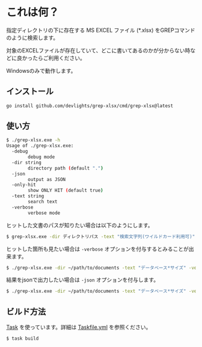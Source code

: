# これは何？

指定ディレクトリの下に存在する MS EXCEL ファイル (*.xlsx) をGREPコマンドのように検索します。

対象のEXCELファイルが存在していて、どこに書いてあるのかが分からない時などに良かったらご利用ください。

Windowsのみで動作します。

## インストール

```sh
go install github.com/devlights/grep-xlsx/cmd/grep-xlsx@latest
```

## 使い方

```sh
$ ./grep-xlsx.exe -h
Usage of ./grep-xlsx.exe:
  -debug
        debug mode
  -dir string
        directory path (default ".")
  -json
        output as JSON
  -only-hit
        show ONLY HIT (default true)
  -text string
        search text
  -verbose
        verbose mode
```

ヒットした文書のパスが知りたい場合は以下のようにします。

```sh
$ grep-xlsx.exe -dir ディレクトリパス -text "検索文字列(ワイルドカード利用可)"
```

ヒットした箇所も見たい場合は ```-verbose``` オプションを付与するとみることが出来ます。

```sh
$ ./grep-xlsx.exe -dir ~/path/to/documents -text "データベース*サイズ" -verbose  
```

結果をjsonで出力したい場合は ```-json``` オプションを付与します。

```sh
$ ./grep-xlsx.exe -dir ~/path/to/documents -text "データベース*サイズ" -verbose -json
```

## ビルド方法

[Task](https://taskfile.dev/#/) を使っています。詳細は [Taskfile.yml](./Taskfile.yml) を参照ください。

```sh
$ task build
```
